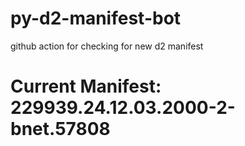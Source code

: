 # py-d2-manifest-bot
github action for checking for new d2 manifest

# Current Manifest: 229939.24.12.03.2000-2-bnet.57808